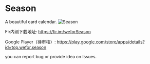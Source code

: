 # Season
A beautiful card calendar.
![Season](http://icemono.oss-cn-hangzhou.aliyuncs.com/images/img_season.jpg)

Fir内测下载地址: https://fir.im/weforSeason

Google Player（待审核）: https://play.google.com/store/apps/details?id=top.wefor.season

you can report bug or provide idea on Issues.
